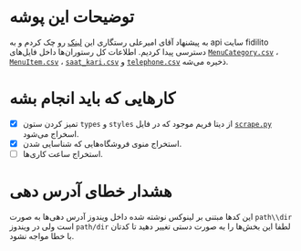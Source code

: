 # توضیحات این پوشه
به پیشنهاد آقای امیرعلی رستگاری این [لینک](https://fidilio.com/map) رو چک کردم و به api سایت fidilito دسترسی پیدا کردیم.
 اطلاعات کل رستوران‌ها داخل فایل‌های [‍‍```MenuCategory.csv```](/fidilio%20scrape/MenuCategory.csv) ، ‍‍[‍```MenuItem.csv```](/fidilio%20scrape/saat_kari.csv) ، [‍```saat_kari.csv```](/fidilio%20scrape/MenuItem.csv) و [‍```telephone.csv```](/fidilio%20scrape/telephone.csv) ذخیره می‌شه.

# کارهایی که باید انجام بشه
- [x] تمیز کردن ستون ```types``` و ```styles``` از دیتا فریم موجود که در فایل [```scrape.py```](/fidilio%20scrape/scrape.py) اسخراج می‌شود.
- [x] استخراج منوی فروشگاه‌هایی که شناسایی شدن.
- [ ] استخراج ساعت کاری‌ها.

# هشدار خطای آدرس دهی
این کدها مبتنی بر لینوکس نوشته شده داخل ویندوز آدرس دهی‌ها به صورت
```path\\dir``` است ولی در ویندوز ```path/dir``` لطفا این بخش‌ها را به صورت دستی تغییر دهید تا کدتان با خطا مواجه نشود.